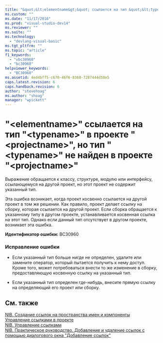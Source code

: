```yaml
---
title: "&quot;&lt;elementname&gt;&quot; ссылается на тип &quot;&lt;typename&gt;&quot; в проекте &quot;&lt;projectname&gt;&quot;, но тип &quot;&lt;typename&gt;&quot; не найден в проекте &quot;&lt;projectname&gt;&quot; | Microsoft Docs"
ms.custom: ""
ms.date: "11/17/2016"
ms.prod: "visual-studio-dev14"
ms.reviewer: ""
ms.suite: ""
ms.technology: 
  - "devlang-visual-basic"
ms.tgt_pltfrm: ""
ms.topic: "article"
f1_keywords: 
  - "vbc30960"
  - "bc30960"
helpviewer_keywords: 
  - "BC30960"
ms.assetid: 4ed4bff5-c670-46f6-8360-7287444d50e5
caps.latest.revision: 6
caps.handback.revision: 6
author: "stevehoag"
ms.author: "shoag"
manager: "wpickett"
---
```

# &quot;&lt;elementname&gt;&quot; ссылается на тип &quot;&lt;typename&gt;&quot; в проекте &quot;&lt;projectname&gt;&quot;, но тип &quot;&lt;typename&gt;&quot; не найден в проекте &quot;&lt;projectname&gt;&quot;
Выражение обращается к классу, структуре, модулю или интерфейсу, ссылающемуся на другой проект, но этот проект не содержит указанный тип.  
  
 Эта ошибка возникает, когда проект косвенно ссылается на другой проект в том же решении. Как правило, проект делает ссылку на сборку, которая ссылается на другой проект. Если сборка обращается к указанному типу в другом проекте, устанавливается косвенная ссылка на этот тип. Однако если данный тип отсутствует в другом проекте, возникает эта ошибка.  
  
 **Идентификатор ошибки:** BC30960  
  
### Исправление ошибки  
  
-   Если указанный тип больше нигде не определен, удалите или замените оператор, который пытается получить к нему доступ. Кроме того, может потребоваться внести то же изменение в сборку, предоставляющую косвенную ссылку на указанный тип.  
  
-   Если указанный тип определен где\-нибудь, внесите прямую ссылку на определяющий его проект или сборку.  
  
## См. также  
 [NIB. Создание ссылок на пространства имен и компоненты](http://msdn.microsoft.com/ru-ru/568fa759-796b-44cd-bf5e-1cf8de6e38fd)   
 [Управление ссылками в проекте](../ide/managing-references-in-a-project.md)   
 [NIB. Управление ссылками](http://msdn.microsoft.com/ru-ru/910912ce-0dc9-4569-9274-32c44a20cb2c)   
 [NIB. Практическое руководство. Добавление и удаление ссылок с помощью диалогового окна "Добавление ссылок"](http://msdn.microsoft.com/ru-ru/3bd75d61-f00c-47c0-86a2-dd1f20e231c9)